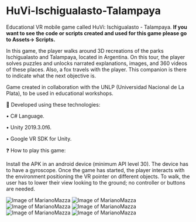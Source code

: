 # HuVi-Ischigualasto-Talampaya

Educational VR mobile game called HuVi: Ischigualasto - Talampaya.
**If you want to see the code or scripts created and used for this game please go to Assets-> Scripts.**

In this game, the player walks around 3D recreations of the parks Ischigualasto and Talampaya, located in Argentina. On this tour, the player solves puzzles and unlocks narrated explanations, images, and 360 videos of these places. Also, a fox travels with the player. This companion is there to indicate what the next objective is.

Game created in collaboration with the UNLP (Universidad Nacional de La Plata), to be used in educational workshops.

🔧 Developed using these technologies:

• C# Language.

• Unity 2019.3.0f6.

• Google VR SDK for Unity.


❓ How to play this game:

Install the APK in an android device (minimum API level 30). The device has to have a gyroscope.
Once the game has started, the player interacts with the environment positioning the VR pointer on different objects. To walk, the user has to lower their view looking to the ground; no controller or buttons are needed.

![Image of MarianoMazza](https://user-images.githubusercontent.com/17933094/156894334-745ed59b-e479-40bc-96ad-da5a5ae28e4f.png)
![Image of MarianoMazza](https://user-images.githubusercontent.com/17933094/156894340-86a1ff6d-9abc-4247-b5d0-78ced3c3ca30.png)
![Image of MarianoMazza](https://user-images.githubusercontent.com/17933094/156894349-6a1a4d46-650a-4657-925e-32440098b9ab.png)
![Image of MarianoMazza](https://user-images.githubusercontent.com/17933094/156894319-691842f5-f50f-469a-b6e3-ff2e2607e503.png)
![Image of MarianoMazza](https://user-images.githubusercontent.com/17933094/156894327-f4c95c5c-a5c6-4b27-b991-c22e3ae42b9d.png)
![Image of MarianoMazza](https://user-images.githubusercontent.com/17933094/156894332-f1bd2602-d9e9-4770-903a-2c5398853fb5.png)
